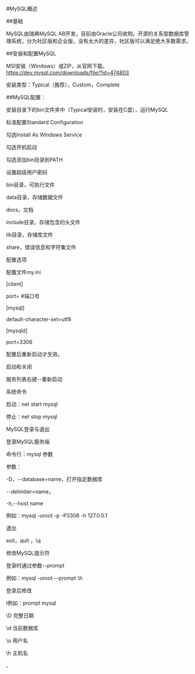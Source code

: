 #MySQL概述

##基础

MySQL由瑞典MySQL AB开发，目前由Oracle公司收购。开源的关系型数据库管理系统，分为社区版和企业版，没有太大的差异，社区版可以满足绝大多数需求。

##安装和配置MySQL

MSI安装（Windows）或ZIP，从官网下载。https://dev.mysql.com/downloads/file/?id=474803

安装类型：Typical（推荐），Custom，Complete

##MySQL配置：

安装目录下的bin文件夹中（Typical安装时，安装在C盘），运行MySQL 

标准配置Standard Configuration

勾选Install As Windows Service

勾选开机启动

勾选添加bin目录到PATH

设置超级用户密码



bin目录，可执行文件

data目录，存储数据文件

docs，文档

include目录，存储包含的头文件

lib目录，存储库文件

share，错误信息和字符集文件

配置选项

配置文件my.ini

[client]

port=  #端口号

[mysql]

default-character-set=utf8

[mysqld]

port=3306

配置后重新启动才生效。

启动和关闭

服务列表右键--重新启动

系统命令

启动：net start mysql

停止：net stop mysql



MySQL登录与退出

登录MySQL服务端

命令行：mysql  参数

参数：

-D，--database=name，打开指定数据库

--delimiter=name，

-h,--host name

例如：mysql -uroot -p -P3306  -h 127.0.0.1

退出

exit，quit ，\q

修改MySQL提示符

登录时通过参数--prompt  

例如：mysql -uroot --prompt    \h

登录后修改

l例如：prompt  mysql

\D 完整日期

\d 当前数据库

\u 用户名

\h 主机名



、

